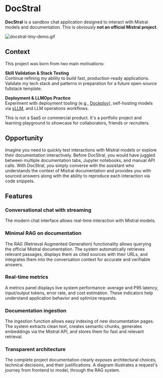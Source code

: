 # DocStral

**DocStral** is a sandbox chat application designed to interact with Mistral models and documentation. This is obviously **not an official Mistral project**.

![docstral-tiny-demo.gif](/docstral/docstral-tiny-demo.gif)

## Context

This project was born from two main motivations:

**Skill Validation & Stack Testing**  
Continue refining my ability to build fast, production-ready applications. Validate my tech stack and patterns in preparation for a future open-source fullstack template.

**Deployment & LLMOps Practice**  
Experiment with deployment tooling (e.g., [Dockploy](https://dockploy.com)), self-hosting models via [vLLM](https://github.com/vllm-project/vllm), and LLM operations workflows.

This is not a SaaS or commercial product. It's a portfolio project and learning playground to showcase for collaborators, friends or recruiters.

## Opportunity

Imagine you need to quickly test interactions with Mistral models or explore their documentation interactively. Before DocStral, you would have juggled between multiple documentation tabs, Jupyter notebooks, and manual API calls. With DocStral, you simply converse with the assistant who understands the context of Mistral documentation and provides you with sourced answers along with the ability to reproduce each interaction via code snippets.

## Features

### Conversational chat with streaming

The modern chat interface allows real-time interaction with Mistral models.

### Minimal RAG on documentation

The RAG (Retrieval Augmented Generation) functionality allows querying the official Mistral documentation. The system automatically retrieves relevant passages, displays them as cited sources with their URLs, and integrates them into the conversation context for accurate and verifiable answers.

### Real-time metrics

A metrics panel displays live system performance: average and P95 latency, input/output tokens, error rate, and cost estimation. These indicators help understand application behavior and optimize requests.

### Documentation ingestion

The ingestion function allows easy indexing of new documentation pages. The system extracts clean text, creates semantic chunks, generates embeddings via the Mistral API, and stores them for fast and relevant retrieval.

### Transparent architecture

The complete project documentation clearly exposes architectural choices, technical decisions, and their justifications. A diagram illustrates a request's journey from frontend to model, through the RAG system.
